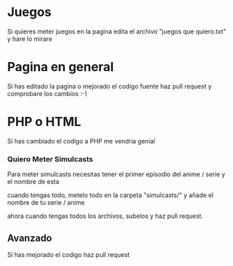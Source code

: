 # Juegos

Si quieres meter juegos en la pagina edita el archivo "juegos que quiero.txt" y hare lo mirare

# Pagina en general

Si has editado la pagina o mejorado el codigo fuente haz pull request y comprobare los cambios :-)

# PHP o HTML
Si has cambiado el codigo a PHP me vendria genial


### Quiero Meter Simulcasts

Para meter simulcasts necesitas tener el primer episodio del anime / serie y el nombre de esta

cuando tengas todo, metelo todo en la carpeta "simulcasts/" y añade el nombre de tu serie / anime

ahora cuando tengas todos los archivos, subelos y haz pull request.

## Avanzado

Si has mejorado el codigo haz pull request
